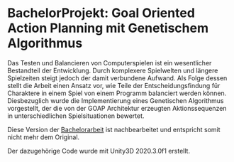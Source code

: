 # BachelorProjekt: Goal Oriented Action Planning mit Genetischem Algorithmus

Das Testen und Balancieren von Computerspielen ist ein wesentlicher Bestandteil der Entwicklung. Durch komplexere Spielwelten und längere Spielzeiten steigt jedoch der damit verbundene Aufwand. 
Als Folge dessen stellt die Arbeit einen Ansatz vor, wie Teile der Entscheidungsfindung für Charaktere in einem Spiel von einem Programm balanciert werden können. 
Diesbezuglich wurde die Implementierung eines Genetischen Algorithmus vorgestellt, der die von der GOAP Architektur erzeugten Aktionssequenzen in unterschiedlichen Spielsituationen bewertet.

Diese Version der [Bachelorarbeit](https://github.com/RobertEichner/BachelorProjekt/blob/main/Bachelorarbeit.pdf) ist nachbearbeitet und entspricht somit nicht mehr dem Original.

Der dazugehörige Code wurde mit Unity3D 2020.3.0f1 erstellt.
